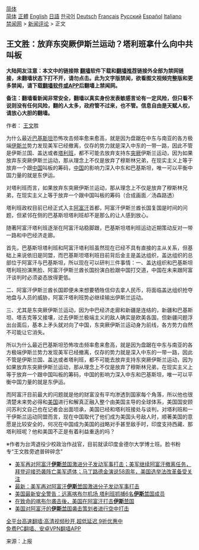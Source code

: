  <!-- 面包屑导航 --> <div class="breadcrumb"><!-- GTranslate: https://gtranslate.io/ -->  <div class="switcher notranslate">  <div class="selected">  <a href="#" onclick="return false;"> 简体</a>  </div>  <div class="option">  <a href="https://www.bannedbook.org" onclick="doGTranslate('zh-CN|zh-CN');jQuery('div.switcher div.selected a').html(jQuery(this).html());return false;" title="简体中文" class="nturl selected"> 简体</a>  <a href="https://www.bannedbook.org/zh-tw/" onclick="doGTranslate('zh-CN|zh-TW');jQuery('div.switcher div.selected a').html(jQuery(this).html());return false;" title="繁體中文" class="nturl"> 正體</a>  <a href="https://www.bannedbook.org/en/" onclick="doGTranslate('zh-CN|en');jQuery('div.switcher div.selected a').html(jQuery(this).html());return false;" title="English" class="nturl"> English</a>  <a href="https://www.bannedbook.org/ja/" onclick="doGTranslate('zh-CN|ja');jQuery('div.switcher div.selected a').html(jQuery(this).html());return false;" title="日本語" class="nturl"> 日語</a>  <a href="https://www.bannedbook.org/ko/" onclick="doGTranslate('zh-CN|ko');jQuery('div.switcher div.selected a').html(jQuery(this).html());return false;" title="한국어" class="nturl"> 한국어</a>  <a href="https://www.bannedbook.org/de/" onclick="doGTranslate('zh-CN|de');jQuery('div.switcher div.selected a').html(jQuery(this).html());return false;" title="Deutsch" class="nturl"> Deutsch</a>  <a href="https://www.bannedbook.org/fr/" onclick="doGTranslate('zh-CN|fr');jQuery('div.switcher div.selected a').html(jQuery(this).html());return false;" title="Français" class="nturl"> Français</a>  <a href="https://www.bannedbook.org/ru/" onclick="doGTranslate('zh-CN|ru');jQuery('div.switcher div.selected a').html(jQuery(this).html());return false;" title="Русский" class="nturl"> Русский</a>  <a href="https://www.bannedbook.org/es/" onclick="doGTranslate('zh-CN|es');jQuery('div.switcher div.selected a').html(jQuery(this).html());return false;" title="Español" class="nturl"> Español</a>  <a href="https://www.bannedbook.org/it/" onclick="doGTranslate('zh-CN|it');jQuery('div.switcher div.selected a').html(jQuery(this).html());return false;" title="Italiano" class="nturl"> Italiano</a>  </div>  </div>      <div class='breadcrumb-sub'><!-- Breadcrumb NavXT 6.3.0 --> <a href="https://www.bannedbook.org/" class="home">禁闻网</a> &gt; <a href="https://www.bannedbook.org/bnews/comments/" class="category">新闻评论</a> &gt; 正文</div></div><h2>王文胜：放弃东突厥伊斯兰运动？塔利班拿什么向中共叫板</h2> <p class="notice"><b>大陆网友注意：本文中的链接除 <a href="https://github.com/bannedbook/fanqiang" >翻墙</a>软件下载和<a href="https://github.com/killgcd/justmysocks/blob/master/README.md">翻墙推荐</a>链接外全部为禁网链接，未翻墙状态下打不开，请勿点击。此为文字版禁闻，欲看图文视频完整版和更多禁闻，请下载<a href="https://github.com/bannedbook/fanqiang">翻墙软件或APP</a>后翻墙上禁闻网。</p><p>备注：翻墙看新闻非常安全，翻墙以真实身份发表敏感言论有一定风险，但只看不说则没有任何风险，翻的人太多，政府管不过来，也不管。信息自由是天赋人权，请放心大胆的翻墙。</b></p>  <div class="entry"> <p>作者： <a href="https://www.bannedbook.org/bnews/tag/%E7%8E%8B%E6%96%87/" class="st_tag internal_tag" rel="tag" title="标签 王文 下的日志">王文</a>胜</p> <p id="summary">为什么最近<a href="https://www.bannedbook.org/bnews/tag/%e5%b7%b4%e5%9f%ba%e6%96%af%e5%9d%a6/" class="st_tag internal_tag" rel="tag" title="标签 巴基斯坦 下的日志">巴基斯坦</a>恐怖攻击频率愈来愈高，就是因为盘踞在中东与南亚的各方极端<a href="https://www.bannedbook.org/bnews/tag/%e4%bc%8a%e6%96%af%e5%85%b0/" class="st_tag internal_tag" rel="tag" title="标签 伊斯兰 下的日志">伊斯兰</a>势力发现美军已经撤离，仅存的势力就是深入中东的一带一路，因此不管是伊斯兰国、盖达或者<a href="https://www.bannedbook.org/bnews/tag/%e5%a1%94%e5%88%a9%e7%8f%ad/" class="st_tag internal_tag" rel="tag" title="标签 塔利班 下的日志">塔利班</a>，都不可能去放弃支持东<a href="https://www.bannedbook.org/bnews/tag/%E7%AA%81%E5%8E%A5/" class="st_tag internal_tag" rel="tag" title="标签 突厥 下的日志">突厥</a>伊斯兰运动，因为如果放弃东突厥伊斯兰运动，那从理念上不仅是放弃了穆斯林兄弟，在现实主义上等于放弃一个跟<span class='wp_keywordlink_affiliate'><a href="https://www.bannedbook.org/" title="中国" target="_blank">中国</a></span>叫板的筹码，<a href="https://www.bannedbook.org/bnews/tag/%E4%B8%AD%E5%9B%BD/" class="st_tag internal_tag" rel="tag" title="标签 中国 下的日志">中国</a>的影响力深入中东和巴基斯坦，唯一可以平衡中国力量的就是东伊运。</p> <p id="conimg">对塔利班而言，如果放弃东突厥伊斯兰运动，那从理念上不仅是放弃了穆斯林兄弟，在现实主义上等于放弃一个跟中国叫板的筹码（合成画面／汤森路透）</p>  <p>塔利班政权目前已经正式入主<a href="https://www.bannedbook.org/bnews/tag/%e9%98%bf%e5%af%8c%e6%b1%97/" class="st_tag internal_tag" rel="tag" title="标签 阿富汗 下的日志">阿富汗</a>首都，阿富汗伊斯兰酋长国复国是时间的问题，但紧邻在侧的巴基斯坦塔利班却不是那么的让人感到放心。</p> <p>随著阿富汗塔利班逐渐在阿富汗站稳脚跟，巴基斯坦塔利班运动近期策动反对一带一路和中巴经济走廊。</p> <p>首先，巴基斯坦塔利班和阿富汗塔利班虽然现在已经不具有直接的主从关系，但基础上来说依旧是同盟，而巴基斯坦塔利班目前背后金主是盖达组织，盖达组织的总部位于阿富汗与巴基斯坦，所以现在可以研判三件事情：一、盖达组织和巴基斯坦塔利班扮演黑脸、阿富汗伊斯兰酋长国扮演白脸跟中国打交道，中国在未来跟阿富汗谈判时必须姿态放得更低。</p>  <p>二、阿富汗伊斯兰酋长国即便未来想要牺牲信仰去拿人民币，将面临盖达组织抢夺地盘与人员的威胁，阿富汗塔利班势必继续输出伊斯兰运动。</p> <p>三、尤其是东突厥伊斯兰运动，因为中巴经济走廊和新疆是连结的，新疆和巴基斯坦、塔吉克等又接壤，过去伊斯兰极端主义的敌人确实是欧美各国，但新疆问题浮出台面后，基本上矛头就对向了中国，东突厥伊斯兰运动身为前线，各方势力自然不可能让它消失。</p> <p>所以为什么最近巴基斯坦恐怖攻击频率愈来愈高，就是因为盘踞在中东与南亚的各方极端伊斯兰势力发现美军已经撤离，仅存的势力就是深入中东的一带一路，因此不管是伊斯兰国、盖达或者塔利班，都不可能去放弃支持东突厥伊斯兰运动，因为如果放弃东突厥伊斯兰运动，那从理念上不仅是放弃了穆斯林兄弟，在现实主义上等于放弃一个跟中国叫板的筹码，中国的影响力深入中东和巴基斯坦，唯一可以平衡中国力量的就是东伊运。</p>  <p>而阿富汗目前最大的问题就是他的财富没有平均渗透到国家每个角落，所以他也很清楚未来势必得和<a href="https://www.bannedbook.org/bnews/tag/%e7%be%8e%e5%9b%bd/" class="st_tag internal_tag" rel="tag" title="标签 美国 下的日志">美国</a>进行和解真正融入整个由美国主导的全球体系，美国国安顾问苏利文自己也在记者会出面坦承，美国已经和塔利班接处与谈判，对塔利班和一干伊斯兰运动同盟而言，现在中国取代了他们成为美国头号敌人时，顺著美国的意愿是比较安全的，何况在中国成为美国的战略对手甚至敌手时，印度支持西藏、那塔利班呢？他和美国不正是有着利益重迭的吗？</p> <p>※作者为台湾退役少校政治作战官，目前就读印度金德尔大学博士班。脸书粉专“王文胜旁遮普碎碎念”</p> <ul class='op-related-articles' title='相关阅读'> <li><a href='https://www.bannedbook.org/bnews/worldnews/usa/20210830/1615560.html' target='_blank'>美军再对阿富汗<b>伊斯兰</b>国激进分子发动军事打击；美军继续阿富汗撤离任务，拜登迎接恐袭阵亡美军遗体；马丁路德金演说58周年，美国选举法改革备受关注</a></li> <li><a href='https://www.bannedbook.org/bnews/worldnews/usa/20210830/1615451.html' target='_blank'>最新：美军再对阿富汗<b>伊斯兰</b>国激进分子发动军事打击</a></li> <li><a href='https://www.bannedbook.org/bnews/comments/20210829/1615263.html' target='_blank'>美国最新安全警告：远离喀布尔机场 塔利班抓捕6名<b>伊斯兰</b>国成员</a></li> <li><a href='https://www.bannedbook.org/bnews/taiwannews/20210828/1615123.html' target='_blank'>在致命的喀布尔袭击後，美国在阿富汗打击<b>伊斯兰</b>国</a></li> <li><a href='https://www.bannedbook.org/bnews/worldnews/usa/20210828/1614984.html' target='_blank'>美国对阿富汗的<b>伊斯兰</b>国袭击策划者进行空中打击</a></li> </ul> <p class="texttj"> <a href="https://github.com/bannedbook/fanqiang/wiki/V2ray%E6%9C%BA%E5%9C%BA" target="_blank">全平台高速翻墙:高清视频秒开,超低延迟,9折优惠中</a><br/> <a href="https://github.com/bannedbook/fanqiang/wiki/%E7%A6%81%E9%97%BB%E7%BD%91%E5%AE%89%E5%8D%93%E7%BF%BB%E5%A2%99%E6%96%B0%E9%97%BBAPP" target="_blank">免费PC翻墙、安卓VPN翻墙APP</a></p> <p> 来源：上报 </p><a name='sharetosocial'></a>  <div style="margin-bottom:5px;padding-bottom:5px;clear:both"> <div id="archive-pix-1" class="banner-ads"> <!-- AuctionX Display platform tag START --> <div id="26318x728x90x621x_ADSLOT2" clicktrack="%%CLICK_URL_ESC%%"></div> <!-- AuctionX Display platform tag END --> </div> <div id="archive-pix-2" class="banner-ads"> <!-- AuctionX Display platform tag START --> <div id="26315x300x250x621x_ADSLOT2" clicktrack="%%CLICK_URL_ESC%%"></div> <!-- AuctionX Display platform tag END --> </div> </div>  <div id="archive-pix-1" class="banner-ads"> <!-- AuctionX Display platform tag START --> <div id="26318x728x90x621x_ADSLOT3" clicktrack="%%CLICK_URL_ESC%%"></div> <!-- AuctionX Display platform tag END --> </div> </div><!--END ENTRY--> 